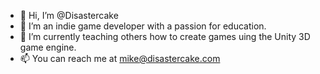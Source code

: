 - 👋 Hi, I’m @Disastercake
- 💞️ I’m an indie game developer with a passion for education.
- 🌱 I’m currently teaching others how to create games uing the Unity 3D game engine.
- 📫 You can reach me at mike@disastercake.com

<!---
Disastercake/Disastercake is a ✨ special ✨ repository because its `README.md` (this file) appears on your GitHub profile.
You can click the Preview link to take a look at your changes.
--->

